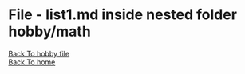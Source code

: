 # File - list1.md inside nested folder hobby/math
[Back To hobby file](../projects.md)  
[Back To home](/)
